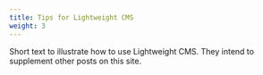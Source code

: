 ```yaml
---
title: Tips for Lightweight CMS
weight: 3
---
```


Short text to illustrate how to use Lightweight CMS. They intend to supplement other posts on this site.
